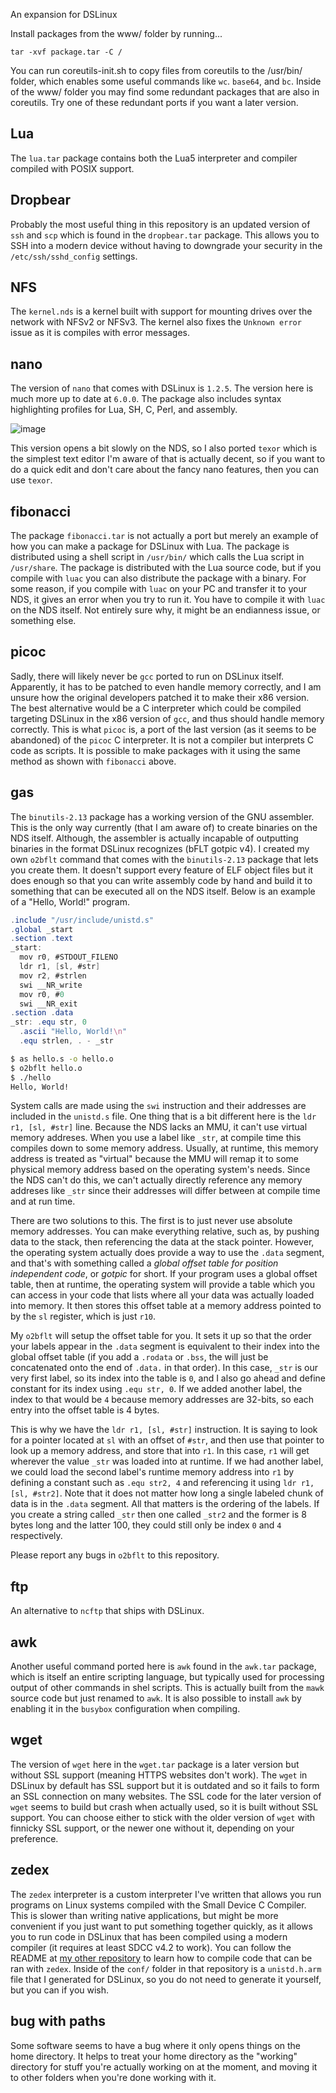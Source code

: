 An expansion for DSLinux

Install packages from the www/ folder by running...

```
tar -xvf package.tar -C / 
```

You can run coreutils-init.sh to copy files from coreutils to the /usr/bin/ folder, which enables some useful commands like `wc`. `base64`, and `bc`. Inside of the www/ folder you may find some redundant packages that are also in coreutils. Try one of these redundant ports if you want a later version.

## Lua

The `lua.tar` package contains both the Lua5 interpreter and compiler compiled with POSIX support. 

## Dropbear

Probably the most useful thing in this repository is an updated version of `ssh` and `scp` which is found in the `dropbear.tar` package. This allows you to SSH into a modern device without having to downgrade your security in the `/etc/ssh/sshd_config` settings.

## NFS

The `kernel.nds` is a kernel built with support for mounting drives over the network with NFSv2 or NFSv3. The kernel also fixes the `Unknown error` issue as it is compiles with error messages.

## nano

The version of `nano` that comes with DSLinux is `1.2.5`. The version here is much more up to date at `6.0.0`. The package also includes syntax highlighting profiles for Lua, SH, C, Perl, and assembly. 

![image](https://github.com/amihart/DSLinux-Ports/assets/6305912/eef2cd73-a2cb-4bd8-9877-1ef7505b4048)

This version opens a bit slowly on the NDS, so I also ported `texor` which is the simplest text editor I'm aware of that is actually decent, so if you want to do a quick edit and don't care about the fancy nano features, then you can use `texor`.

## fibonacci

The package `fibonacci.tar` is not actually a port but merely an example of how you can make a package for DSLinux with Lua. The package is distributed using a shell script in `/usr/bin/` which calls the Lua script in `/usr/share`. The package is distributed with the Lua source code, but if you compile with `luac` you can also distribute the package with a binary. For some reason, if you compile with `luac` on your PC and transfer it to your NDS, it gives an error when you try to run it. You have to compile it with `luac` on the NDS itself. Not entirely sure why, it might be an endianness issue, or something else. 

## picoc

Sadly, there will likely never be `gcc` ported to run on DSLinux itself. Apparently, it has to be patched to even handle memory correctly, and I am unsure how the original developers patched it to make their x86 version. The best alternative would be a C interpreter which could be compiled targeting DSLinux in the x86 version of `gcc`, and thus should handle memory correctly. This is what `picoc` is, a port of the last version (as it seems to be abandoned) of the `picoc` C interpreter. It is not a compiler but interprets C code as scripts. It is possible to make packages with it using the same method as shown with `fibonacci` above.

## gas

The `binutils-2.13` package has a working version of the GNU assembler. This is the only way currently (that I am aware of) to create binaries on the NDS itself. Although, the assembler is actually incapable of outputting binaries in the format DSLinux recognizes (bFLT gotpic v4). I created my own `o2bflt` command that comes with the `binutils-2.13` package that lets you create them. It doesn't support every feature of ELF object files but it does enough so that you can write assembly code by hand and build it to something that can be executed all on the NDS itself. Below is an example of a "Hello, World!" program.

```as
.include "/usr/include/unistd.s"
.global _start
.section .text
_start:
  mov r0, #STDOUT_FILENO
  ldr r1, [sl, #str]
  mov r2, #strlen
  swi __NR_write
  mov r0, #0
  swi __NR_exit
.section .data
_str: .equ str, 0
  .ascii "Hello, World!\n"
  .equ strlen, . - _str
```

```sh
$ as hello.s -o hello.o
$ o2bflt hello.o
$ ./hello
Hello, World!
```

System calls are made using the `swi` instruction and their addresses are included in the `unistd.s` file. One thing that is a bit different here is the `ldr r1, [sl, #str]` line. Because the NDS lacks an MMU, it can't use virtual memory addreses. When you use a label like `_str`, at compile time this compiles down to some memory address. Usually, at runtime, this memory address is treated as "virtual" because the MMU will remap it to some physical memory address based on the operating system's needs. Since the NDS can't do this, we can't actually directly reference any memory addreses like `_str` since their addresses will differ between at compile time and at run time.

There are two solutions to this. The first is to just never use absolute memory addresses. You can make everything relative, such as, by pushing data to the stack, then referencing the data at the stack pointer. However, the operating system actually does provide a way to use the `.data` segment, and that's with something called a _global offset table for position independent code_, or _gotpic_ for short. If your program uses a global offset table, then at runtime, the operating system will provide a table which you can access in your code that lists where all your data was actually loaded into memory. It then stores this offset table at a memory address pointed to by the `sl` register, which is just `r10`.

My `o2bflt` will setup the offset table for you. It sets it up so that the order your labels appear in the `.data` segment is equivalent to their index into the global offset table (if you add a `.rodata` or `.bss`, the will just be concatenated onto the end of `.data.` in that order). In this case, `_str` is our very first label, so its index into the table is `0`, and I also go ahead and define constant for its index using `.equ str, 0`.  If we added another label, the index to that would be `4` because memory addresses are 32-bits, so each entry into the offset table is 4 bytes.

This is why we have the `ldr r1, [sl, #str]` instruction. It is saying to look for a pointer located at `sl` with an offset of `#str`, and then use that pointer to look up a memory address, and store that into `r1`. In this case, `r1` will get wherever the value `_str` was loaded into at runtime. If we had another label, we could load the second label's runtime memory address into `r1` by defining a constant such as `.equ str2, 4` and referencing it using `ldr r1, [sl, #str2]`. Note that it does not matter how long a single labeled chunk of data is in the `.data` segment. All that matters is the ordering of the labels. If you create a string called `_str` then one called `_str2` and the former is 8 bytes long and the latter 100, they could still only be index `0` and `4` respectively.

Please report any bugs in `o2bflt` to this repository.

## ftp

An alternative to `ncftp` that ships with DSLinux.

## awk

Another useful command ported here is `awk` found in the `awk.tar` package, which is itself an entire scripting language, but typically used for processing output of other commands in shel scripts. This is actually built from the `mawk` source code but just renamed to `awk`. It is also possible to install `awk` by enabling it in the `busybox` configuration when compiling.

## wget

The version of `wget` here in the `wget.tar` package is a later version but without SSL support (meaning HTTPS websites don't work). The `wget` in DSLinux by default has SSL support but it is outdated and so it fails to form an SSL connection on many websites. The SSL code for the later version of `wget` seems to build but crash when actually used, so it is built without SSL support. You can choose either to stick with the older version of `wget` with finnicky SSL support, or the newer one without it, depending on your preference.

## zedex

The `zedex` interpreter is a custom interpreter I've written that allows you run programs on Linux systems compiled with the Small Device C Compiler. This is slower than writing native applications, but might be more convenient if you just want to put something together quickly, as it allows you to run code in DSLinux that has been compiled using a modern compiler (it requires at least SDCC v4.2 to work). You can follow the README at [my other repository](https://github.com/amihart/Zedex/) to learn how to compile code that can be ran with `zedex`. Inside of the `conf/` folder in that repository is a `unistd.h.arm` file that I generated for DSLinux, so you do not need to generate it yourself, but you can if you wish.

## bug with paths

Some software seems to have a bug where it only opens things on the home directory. It helps to treat your home directory as the "working" directory for stuff you're actually working on at the moment, and moving it to other folders when you're done working with it. 
